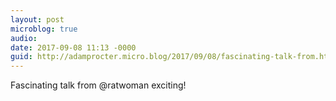 ```yaml
---
layout: post
microblog: true
audio: 
date: 2017-09-08 11:13 -0000
guid: http://adamprocter.micro.blog/2017/09/08/fascinating-talk-from.html
---
```

Fascinating talk from @ratwoman exciting! 
